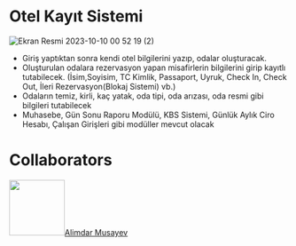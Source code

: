 <h1>Otel Kayıt Sistemi</h1>

![Ekran Resmi 2023-10-10 00 52 19 (2)](https://github.com/CoderMungan/OtelKayit/assets/126997544/7e5c18b5-8be8-4aab-8553-33cfe67fcd73)

- Giriş yaptıktan sonra kendi otel bilgilerini yazıp, odalar oluşturacak.
- Oluşturulan odalara rezervasyon yapan misafirlerin bilgilerini girip kayıtlı tutabilecek. (İsim,Soyisim, TC Kimlik, Passaport, Uyruk, Check In, Check Out, İleri Rezervasyon(Blokaj Sistemi) vb.)
- Odaların temiz, kirli, kaç yatak, oda tipi, oda arızası, oda resmi gibi bilgileri tutabilecek
- Muhasebe, Gün Sonu Raporu Modülü, KBS Sistemi, Günlük Aylık Ciro Hesabı, Çalışan Girişleri gibi modüller mevcut olacak


<h1>Collaborators</h1>
<a href="https://github.com/Alimddar"><img src="https://avatars.githubusercontent.com/u/110345150?v=4" width="100px" /><span sytle="margin-left;10px">Alimdar Musayev</span> </a>



